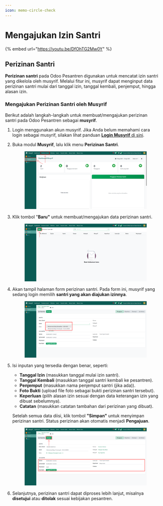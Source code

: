 ```yaml
---
icon: memo-circle-check
---
```


# Mengajukan Izin Santri

{% embed url="https://youtu.be/DfOhTG2Mw0Y" %}

## Perizinan Santri

**Perizinan santri** pada Odoo Pesantren digunakan untuk mencatat izin santri yang dikelola oleh musyrif. Melalui fitur ini, musyrif dapat menginput data perizinan santri mulai dari tanggal izin, tanggal kembali, penjemput, hingga alasan izin.

### Mengajukan Perizinan Santri oleh Musyrif

Berikut adalah langkah-langkah untuk membuat/mengajukan perizinan santri pada Odoo Pesantren sebagai **musyrif**.

1. Login menggunakan akun musyrif. Jika Anda belum memahami cara login sebagai musyrif, silakan lihat panduan [**Login Musyrif** di sini](../../setup-and-konfigurasi/panduan-login/login-musyrif.md).
2.  Buka modul **Musyrif**, lalu klik menu **Perizinan Santri**.

    <figure><img src="../../.gitbook/assets/images-373.png" alt=""><figcaption></figcaption></figure>


3.  Klik tombol "**Baru"** untuk membuat/mengajukan data perizinan santri.

    <figure><img src="../../.gitbook/assets/images-374.png" alt=""><figcaption></figcaption></figure>


4.  Akan tampil halaman form perizinan santri. Pada form ini, musyrif yang sedang login memilih **santri yang akan diajukan izinnya**.

    <figure><img src="../../.gitbook/assets/images-375.png" alt=""><figcaption></figcaption></figure>


5.  Isi inputan yang tersedia dengan benar, seperti:

    * **Tanggal Izin** (masukkan tanggal mulai izin santri).
    * **Tanggal Kembali** (masukkan tanggal santri kembali ke pesantren).
    * **Penjemput** (masukkan nama penjemput santri (jika ada)).
    * **Foto Bukti** (upload file foto sebagai bukti perizinan santri tersebut).
    * **Keperluan** (pilih alasan izin sesuai dengan data keterangan izin yang dibuat sebelumnya).
    * **Catatan** (masukkan catatan tambahan dari perizinan yang dibuat).

    Setelah semua data diisi, klik tombol **"Simpan"** untuk menyimpan perizinan santri. Status perizinan akan otomatis menjadi **Pengajuan**.

    <figure><img src="../../.gitbook/assets/images-376.png" alt=""><figcaption></figcaption></figure>


6. Selanjutnya, perizinan santri dapat diproses lebih lanjut, misalnya **disetujui** atau **ditolak** sesuai kebijakan pesantren.
